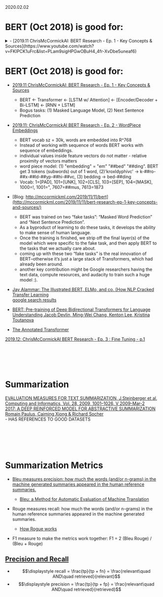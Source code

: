 2020.02.02
# BERT (Oct 2018) is good for: 
<details>
  <summary>
 - [2019.11 ChrisMcCormickAI: BERT Research - Ep. 1 - Key Concepts & Sources](https://www.youtube.com/watch?v=FKlPCK1uFrc&list=PLam9sigHPGwOBuH4_4fr-XvDbe5uneaf6)
    </summary>
    - BERT <- Transformer <- [LSTM w/ Attention] <- [Encoder/Decoder + Bi-LSTM] <- [RNN + LSTM]
    - Bogus tasks: (1) Masked Language Model, (2) Next Sentence Prediction
</details>


# BERT (Oct 2018) is good for: 
- [2019.11 ChrisMcCormickAI: BERT Research - Ep. 1 - Key Concepts & Sources](https://www.youtube.com/watch?v=FKlPCK1uFrc&list=PLam9sigHPGwOBuH4_4fr-XvDbe5uneaf6)<br>
    - BERT <- Transformer <- [LSTM w/ Attention] <- [Encoder/Decoder + Bi-LSTM] <- [RNN + LSTM]
    - Bogus tasks: (1) Masked Language Model, (2) Next Sentence Prediction
- [2019.11: ChrisMcCormickAI BERT Research - Ep. 2 - WordPiece Embeddings](https://www.youtube.com/watch?v=zJW57aCBCTk&list=PLam9sigHPGwOBuH4_4fr-XvDbe5uneaf6&index=2)<br>
    - BERT vocab sz = 30k, words are embedded into R^768
    - Instead of working with sequence of words BERT works with sequence of embeddings.
    - individual values inside feature vectors do not matter - relative proximity of vectors matters
    - word piece model: (1) "embedding" = "em" "##bed" "##ding". BERT get 3 tokens (subwords) out of 1 word, (2)'kroxldyphivc' -> k-##ro-##x-##ld-##yp-##hi-##vc, (3) bedding -> bed-##ding
    - Vocab: 1=[PAD], 101=[UNK], 102=[CLS], 103=[SEP], 104=[MASK], 1000=!, 1001=\", 7607=##mus, 7613=1873
- [Blog: http://mccormickml.com/2019/11/11/bert](http://mccormickml.com/2019/11/11/bert-research-ep-1-key-concepts-and-sources/)<br>    
    - BERT was trained on two “fake tasks”: “Masked Word Prediction” and “Next Sentence Prediction”.
    - As a byproduct of learning to do these tasks, it develops the ability to make sense of human language.
    - Once the training is finished, we strip off the final layer(s) of the model which were specific to the fake task, and then apply BERT to the tasks that we actually care about.
    - coming up with these two “fake tasks” is the real innovation of BERT–otherwise it’s just a large stack of Transformers, which had already been around.
    - another key contribution might be Google researchers having the text data, compute resources, and audacity to train such a huge model :).
    
- [Jay Alammar: The Illustrated BERT, ELMo, and co. (How NLP Cracked Transfer Learning](http://jalammar.github.io/illustrated-bert/)<br>
[google search results](https://www.google.com/search?q=BERT+and+other+transformers&rlz=1C1GCEA_enUS800US800&oq=bert&aqs=chrome.2.69i57j0j69i59j46l2j69i64l3.5639j0j7&sourceid=chrome&ie=UTF-8)<br>
- [BERT: Pre-training of Deep Bidirectional Transformers for Language Understanding
Jacob Devlin, Ming-Wei Chang, Kenton Lee, Kristina Toutanova](https://arxiv.org/abs/1810.04805)<br>
- [The Annotated Transformer](https://nlp.seas.harvard.edu/2018/04/03/attention.html)<br>

[2019.12: ChrisMcCormickAI BERT Research - Ep. 3 : Fine Tuning - p.1](https://www.youtube.com/watch?v=x66kkDnbzi4&list=PLam9sigHPGwOBuH4_4fr-XvDbe5uneaf6&index=3)<br>
[]()<br>

[]()<br>
[]()<br>
[]()<br>

# Summarization
[EVALUATION MEASURES FOR TEXT SUMMARIZATION, J.Steinberger et al, Computing and Informatics, Vol. 28, 2009, 1001–1026, V 2009-Mar-2 ](http://www.cai.sk/ojs/index.php/cai/article/viewFile/37/24)<br>
[2017: A DEEP REINFORCED MODEL FOR ABSTRACTIVE SUMMARIZATION Romain Paulus, Caiming Xiong & Richard Socher](https://arxiv.org/pdf/1705.04304.pdf)<br> 
          - HAS REFERENCES TO GOOD DATASETS
[]()<br>
[]()<br>
[]()<br>
[]()<br>
[]()<br>
[]()<br>

# Summarization Metrics

* [Bleu measures precision: how much the words (and/or n-grams) in the machine generated summaries appeared in the human reference summaries.](https://stackoverflow.com/questions/38045290/text-summarization-evaluation-bleu-vs-rouge)
   - [Bleu: a Method for Automatic Evaluation of Machine Translation](http://www1.cs.columbia.edu/nlp/sgd/bleu.pdf)

* Rouge measures recall: how much the words (and/or n-grams) in the human reference summaries appeared in the machine generated summaries.
  - [How Rogue works](http://text-analytics101.rxnlp.com/2017/01/how-rouge-works-for-evaluation-of.html)
* F1 measure to make the metrics work together: F1 = 2  (Bleu  Rouge) / (Bleu + Rouge)

## [Precision and Recall](https://en.wikipedia.org/wiki/Precision_and_recall)
   - $$\displaystyle  recall = \frac{tp}{tp + fn}  = \frac{relevant\quad AND\quad retrieved}{relevant}$$
   - $$\displaystyle  precision = \frac{tp}{tp + fp} = \frac{relevant\quad AND\quad retrieved}{retrieved}$$


